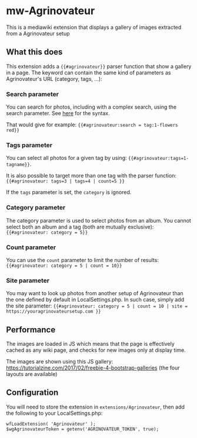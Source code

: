 
# mw-Agrinovateur
This is a mediawiki extension that displays a gallery of images extracted from a Agrinovateur setup

## What this does

This extension adds a ```{{#agrinovateur}}``` parser function that show a gallery in a page. The keyword can contain the same kind of parameters as Agrinovateur's URL (category, tags, ...):

### Search parameter ###
You can search for photos, including with a complex search, using the search parameter. See [here](https://fr.agrinovateur.org/doc/doku.php?id=utiliser:utilisation:fonctionnalites:recherche_rapide) for the syntax.

That would give for example: ```{{#agrinovateur:search = tag:1-flowers red}}``` 

### Tags parameter ###
You can select all photos for a given tag by using: ```{{#agrinovateur:tags=1-tagname}}```.

It is also possible to target more than one tag with the parser function: ```{{#agrinovateur: tags=3 | tags=4 | count=5 }}```

If the ```tags``` parameter is set, the ```category``` is ignored.

### Category parameter ###
The category parameter is used to select photos from an album. You cannot select both an album and a tag (both are mutually exclusive): ```{{#agrinovateur: category = 5}}```

### Count parameter ###
You can use the ```count``` parameter to limit the number of results: ```{{#agrinovateur: category = 5 | count = 10}}```

### Site parameter ###
You may want to look up photos from another setup of Agrinovateur than the one defined by default in LocalSettings.php. In such case, simply add the site parameter:
```{{#agrinovateur: category = 5 | count = 10 | site = https://youragrinovateursetup.com }}```

## Performance ##
The images are loaded in JS which means that the page is effectively cached as any wiki page, and checks for new images only at display time.

The images are shown using this JS gallery: https://tutorialzine.com/2017/02/freebie-4-bootstrap-galleries (the four layouts are available)

## Configuration

You will need to store the extension in ```extensions/Agrinovateur```, then add the following to your LocalSettings.php:

```
wfLoadExtension( 'Agrinovateur' );
$wgAgrinovateurToken = getenv('AGRINOVATEUR_TOKEN', true);
```

